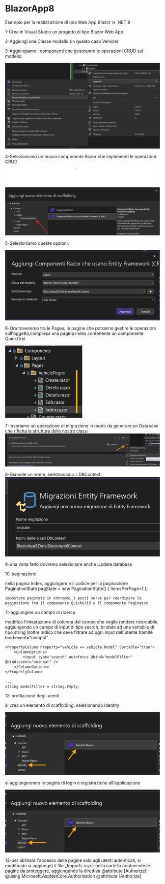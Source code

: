 # BlazorApp8

Esempio per la realizzazione di una Web App Blazor in .NET 8

1-Crea in Visual Studio un progetto di tipo Blazor Web App

2-Aggiungi una Classe modello (in questo caso Vehicle)

3-Aggiungiamo i componenti che gestiranno le operazioni CRUD sul modello:

![Logo](https://github.com/ale77x/BlazorApp8/raw/master/Docs/Screenshot_1.png)

4-Selezioniamo un nuovo componente Razor che implementi le operazioni CRUD

![Logo](https://github.com/ale77x/BlazorApp8/raw/master/Docs/Screenshot_2.png)

5-Selezioniamo queste opzioni:

![Logo](https://github.com/ale77x/BlazorApp8/raw/master/Docs/Screenshot_3.png)

6-Ora troveremo tra le Pages, le pagine che potranno gestire le operazioni sull'oggetto,compresa una pagina Index contenente un componente QuickGrid

![Logo](https://github.com/ale77x/BlazorApp8/raw/master/Docs/Screenshot_4.png)

7-Inseriamo un operazione di migrazione in modo da generare un Database che rifletta la struttura delle nostre classi
![Logo](https://github.com/ale77x/BlazorApp8/raw/master/Docs/Screenshot_5.png)

8-Diamole un nome, selezioniamo il DBContext.
![Logo](https://github.com/ale77x/BlazorApp8/raw/master/Docs/Screenshot_6.png)

9-una volta fatto dovremo selezionare anche Update database

10-paginazione

nella pagina Index, aggiungere <Paginator  State="pagState" />
e il codice per la paginazione
    PaginationState pagState = new PaginationState() { ItemsPerPage=1 };

    impostare pagState in entrambi i posti serve per coordinare la paginazione tra il componente QuickGrid e il componente Paginator

11-aggiungere un campo di ricerca

modifico l'intestazione di colonna del campo che voglio rendere ricercabile, aggiungendo un campo di input di tipo search, bindato ad una variabile di tipo string
inoltre indico che deve filtrare ad ogni input dell'utente tramite bind:event="oninput"

    <PropertyColumn Property="vehicle => vehicle.Model" Sortable="true">
        <ColumnOptions>
            <input type="search" autofocus @bind="modelFilter" @bind:event="oninput" />
        </ColumnOptions>
    </PropertyColumn>
    
    ...
    string modelFilter = string.Empty;

12-profilazione degli utenti

si crea un elemento di scaffolding, selezionando Identity 

![Logo](https://github.com/ale77x/BlazorApp8/raw/master/Docs/Screenshot_10.png)

si aggiungeranno le pagine di login e registrazione all'applicazione 

![Logo](https://github.com/ale77x/BlazorApp8/raw/master/Docs/Screenshot_10.png)

13-per abilitare l'accesso delle pagine solo agli utenti autenticati, si modifica(o si aggiunge) il file _Imports.razor nella cartella contenente le pagine da proteggere,
aggiungendo la direttiva @attribute [Authorize]
    @using Microsoft.AspNetCore.Authorization
    @attribute [Authorize]

